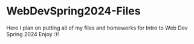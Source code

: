 # WebDevSpring2024-Files

Here I plan on putting all of my files and homeworks for Intro to Web Dev Spring 2024
Enjoy :)!
